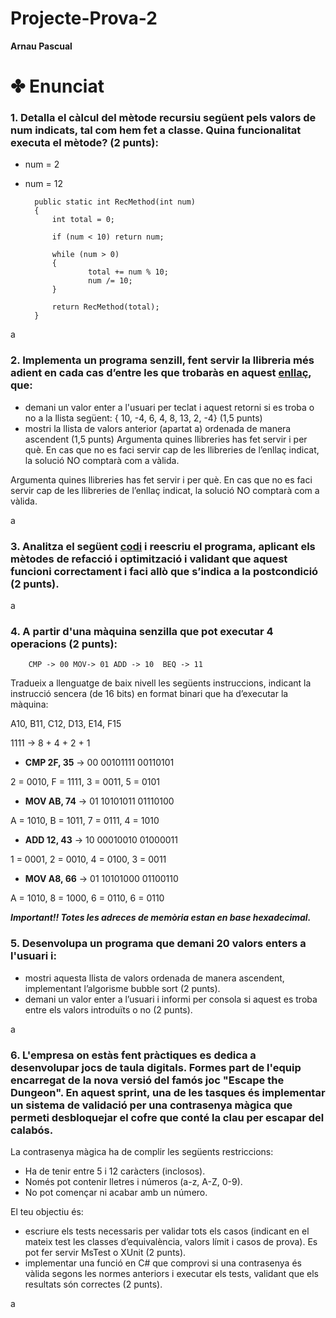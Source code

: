 # Projecte-Prova-2

**Arnau Pascual**

# ✤ Enunciat

### 1. Detalla el càlcul del mètode recursiu següent pels valors de num indicats, tal com hem fet a classe. Quina funcionalitat executa el mètode? (2 punts):

- num = 2
- num = 12

        public static int RecMethod(int num)
        {
            int total = 0;

            if (num < 10) return num;

            while (num > 0)
            {
                    total += num % 10;
                    num /= 10;
            }

            return RecMethod(total);
        }

a

### 2. Implementa un programa senzill, fent servir la llibreria més adient en cada cas d’entre les que trobaràs en aquest [enllaç](https://drive.google.com/drive/folders/1mOf7DHD8PWdf31kYrsEis6n1ubpsnQj4?usp=sharing), que:
- demani un valor enter a l'usuari per teclat i aquest retorni si es troba o no a la llista següent:
 { 10, -4, 6, 4, 8, 13, 2, -4} (1,5 punts)
- mostri la llista de valors anterior (apartat a) ordenada de manera ascendent (1,5 punts)
Argumenta quines llibreries has fet servir i per què. En cas que no es faci servir cap de les llibreries de l’enllaç indicat, la solució NO comptarà com a vàlida.

Argumenta quines llibreries has fet servir i per què. En cas que no es faci servir cap de les llibreries de l’enllaç indicat, la solució NO comptarà com a vàlida.

a

### 3. Analitza el següent [codi](https://drive.google.com/file/d/1_Wl23nwWRNy6ZR1bnZCzH-IraeYjpSb4/view?usp=sharing) i reescriu el programa, aplicant els mètodes de refacció i optimització i validant que aquest funcioni correctament i faci allò que s’indica a la postcondició (2 punts).

a

### 4. A partir d'una màquina senzilla que pot executar 4 operacions (2 punts):

        CMP -> 00 MOV-> 01 ADD -> 10  BEQ -> 11

Tradueix a llenguatge de baix nivell les següents instruccions, indicant la instrucció sencera (de 16 bits) en format binari que ha d’executar la màquina:

A10, B11, C12, D13, E14, F15

1111 -> 8 + 4 + 2 + 1

- **CMP 2F, 35** -> 00 00101111 00110101

2 = 0010, F = 1111, 3 = 0011, 5 = 0101

- **MOV AB, 74** -> 01 10101011 01110100

A = 1010, B = 1011, 7 = 0111, 4 = 1010

- **ADD 12, 43** -> 10 00010010 01000011

1 = 0001, 2 = 0010, 4 = 0100, 3 = 0011

- **MOV A8, 66** -> 01 10101000 01100110

A = 1010, 8 = 1000, 6 = 0110, 6 = 0110

***Important!! Totes les adreces de memòria estan en base hexadecimal.***

### 5. Desenvolupa un programa que demani 20 valors enters a l'usuari i:

- mostri aquesta llista de valors ordenada de manera ascendent, implementant l’algorisme bubble sort (2 punts).
- demani un valor enter a l’usuari i informi per consola si aquest es troba entre els valors introduïts o no (2 punts).

a

### 6. L'empresa on estàs fent pràctiques es dedica a desenvolupar jocs de taula digitals. Formes part de l'equip encarregat de la nova versió del famós joc "Escape the Dungeon". En aquest sprint, una de les tasques és implementar un sistema de validació per una contrasenya màgica que permeti desbloquejar el cofre que conté la clau per escapar del calabós.

La contrasenya màgica ha de complir les següents restriccions:

- Ha de tenir entre 5 i 12 caràcters (inclosos).
- Només pot contenir lletres i números (a-z, A-Z, 0-9).
- No pot començar ni acabar amb un número.

El teu objectiu és:
- escriure els tests necessaris per validar tots els casos (indicant en el mateix test les classes d’equivalència, valors límit i casos de prova). Es pot fer servir MsTest o XUnit (2 punts).
- implementar una funció en C# que comprovi si una contrasenya és vàlida segons les normes anteriors i executar els tests, validant que els resultats són correctes (2 punts).

a